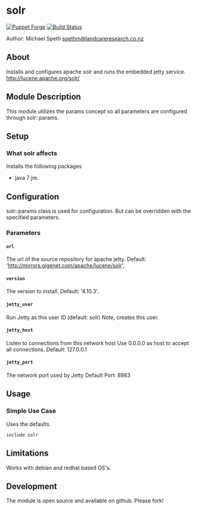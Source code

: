 # solr

[![Puppet Forge](http://img.shields.io/puppetforge/v/conzar/solr.svg)](https://forge.puppetlabs.com/conzar/solr)
[![Build Status](https://travis-ci.org/Conzar/solr.svg?branch=master)](https://travis-ci.org/Conzar/solr)

Author: Michael Speth <spethm@landcareresearch.co.nz>

## About

Installs and configures apache solr and runs the embedded jetty service.
http://lucene.apache.org/solr/

## Module Description

This module utilizes the params concept so all parameters are configured
through solr::params.

## Setup

### What solr affects

Installs the following packages
* java 7 jre.

## Configuration

solr::params class is used for configuration.
But can be overridden with the specified parameters.

### Parameters

#### `url`
The url of the source repository for apache jetty.
Default: 'http://mirrors.gigenet.com/apache/lucene/solr',

#### `version`
The version to install.
Default: '4.10.3'.

#### `jetty_user`
Run Jetty as this user ID (default: solr)
Note, creates this user.

#### `jetty_host`
Listen to connections from this network host
Use 0.0.0.0 as host to accept all connections.
Default: 127.0.0.1

#### `jetty_port`
The network port used by Jetty
Default Port: 8983

## Usage

### Simple Use Case

Uses the defaults
```
include solr
```

## Limitations

Works with debian and redhat based OS's.

## Development

The module is open source and available on github.  Please fork!
